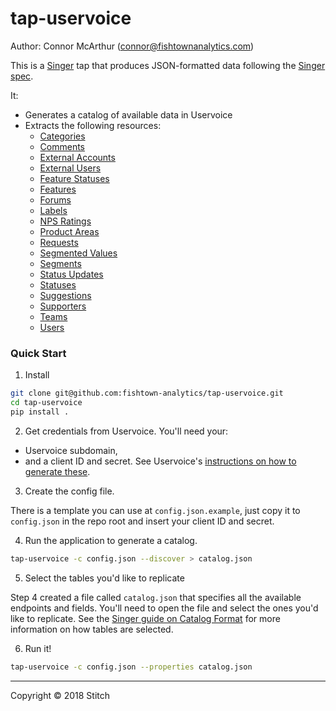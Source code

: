 # tap-uservoice

Author: Connor McArthur (connor@fishtownanalytics.com)

This is a [Singer](http://singer.io) tap that produces JSON-formatted data following the [Singer spec](https://github.com/singer-io/getting-started/blob/master/SPEC.md).

It:

- Generates a catalog of available data in Uservoice
- Extracts the following resources:
  - [Categories](https://developer.uservoice.com/docs/api/v2/reference/#/Category)
  - [Comments](https://developer.uservoice.com/docs/api/v2/reference/#/Comment)
  - [External Accounts](https://developer.uservoice.com/docs/api/v2/reference/#/ExternalAccount)
  - [External Users](https://developer.uservoice.com/docs/api/v2/reference/#/ExternalUser)
  - [Feature Statuses](https://developer.uservoice.com/docs/api/v2/reference/#/FeatureStatus)
  - [Features](https://developer.uservoice.com/docs/api/v2/reference/#/Feature)
  - [Forums](https://developer.uservoice.com/docs/api/v2/reference/#/Forum)
  - [Labels](https://developer.uservoice.com/docs/api/v2/reference/#/Label)
  - [NPS Ratings](https://developer.uservoice.com/docs/api/v2/reference/#/NPSRating)
  - [Product Areas](https://developer.uservoice.com/docs/api/v2/reference/#/ProductArea)
  - [Requests](https://developer.uservoice.com/docs/api/v2/reference/#/Feedback)
  - [Segmented Values](https://developer.uservoice.com/docs/api/v2/reference/#/SegmentedValue)
  - [Segments](https://developer.uservoice.com/docs/api/v2/reference/#/Segment)
  - [Status Updates](https://developer.uservoice.com/docs/api/v2/reference/#/StatusUpdate)
  - [Statuses](https://developer.uservoice.com/docs/api/v2/reference/#/Status)
  - [Suggestions](https://developer.uservoice.com/docs/api/v2/reference/#/Suggestion)
  - [Supporters](https://developer.uservoice.com/docs/api/v2/reference/#/Supporter)
  - [Teams](https://developer.uservoice.com/docs/api/v2/reference/#/Team)
  - [Users](https://developer.uservoice.com/docs/api/v2/reference/#/User)

### Quick Start

1. Install

```bash
git clone git@github.com:fishtown-analytics/tap-uservoice.git
cd tap-uservoice
pip install .
```

2. Get credentials from Uservoice. You'll need your:

- Uservoice subdomain,
- and a client ID and secret. See Uservoice's [instructions on how to generate these](https://developer.uservoice.com/docs/api/v2/getting-started/).

3. Create the config file.

There is a template you can use at `config.json.example`, just copy it to `config.json` in the repo root and insert your client ID and secret.

4. Run the application to generate a catalog.

```bash
tap-uservoice -c config.json --discover > catalog.json
```

5. Select the tables you'd like to replicate

Step 4 created a file called `catalog.json` that specifies all the available endpoints and fields. You'll need to open the file and select the ones you'd like to replicate. See the [Singer guide on Catalog Format](https://github.com/singer-io/getting-started/blob/c3de2a10e10164689ddd6f24fee7289184682c1f/BEST_PRACTICES.md#catalog-format) for more information on how tables are selected.

6. Run it!

```bash
tap-uservoice -c config.json --properties catalog.json
```

---

Copyright &copy; 2018 Stitch

